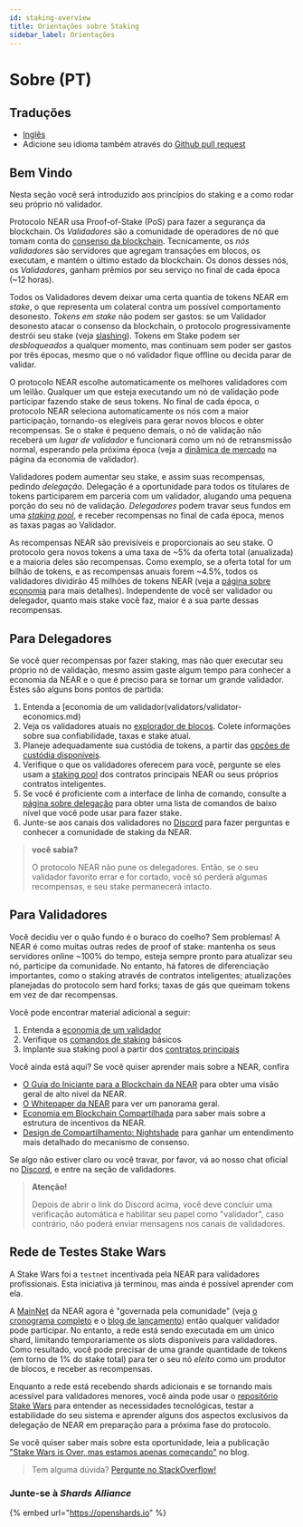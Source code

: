 ```yaml
---
id: staking-overview
title: Orientações sobre Staking
sidebar_label: Orientações
---
```


# Sobre (PT)
## Traduções

* [Inglês](../validators/about.md)
* Adicione seu idioma também através do [Github pull request](https://github.com/near/docs/pull/385)

## Bem Vindo

Nesta seção você será introduzido aos princípios do staking e a como rodar seu próprio nó validador.

Protocolo NEAR usa Proof-of-Stake (PoS) para fazer a segurança da blockchain. Os _Validadores_ são a comunidade de operadores de nó que tomam conta do [consenso da blockchain](../resources/faq/integrator-faq.md#which-consensus-algorithm-does-near-use). Tecnicamente, os _nós validadores_ são servidores que agregam transações em blocos, os executam, e mantém o último estado da blockchain. Os donos desses nós, os _Validadores_, ganham prêmios por seu serviço no final de cada época (\~12 horas).

Todos os Validadores devem deixar uma certa quantia de tokens NEAR em _stake_, o que representa um colateral contra um possível comportamento desonesto. _Tokens em stake_ não podem ser gastos: se um Validador desonesto atacar o consenso da blockchain, o protocolo progressivamente destrói seu stake (veja [slashing](../validators/faq.md#what-is-a-slashing-behavior)). Tokens em Stake podem ser _desbloqueados_ a qualquer momento, mas continuam sem poder ser gastos por três épocas, mesmo que o nó validador fique offline ou decida parar de validar.

O protocolo NEAR escolhe automaticamente os melhores validadores com um leilão. Qualquer um que esteja executando um nó de validação pode participar fazendo stake de seus tokens. No final de cada época, o protocolo NEAR seleciona automaticamente os nós com a maior participação, tornando-os elegíveis para gerar novos blocos e obter recompensas. Se o stake é pequeno demais, o nó de validação não receberá um _lugar de validador_ e funcionará como um nó de retransmissão normal, esperando pela próxima época (veja a [dinâmica de mercado](validators/validators/README.md#understand-market-dynamics) na página da economia de validador).

Validadores podem aumentar seu stake, e assim suas recompensas, pedindo _delegação_. Delegação é a oportunidade para todos os titulares de tokens participarem em parceria com um validador, alugando uma pequena porção do seu nó de validação. _Delegadores_ podem travar seus fundos em uma [_staking pool_](https://github.com/near/core-contracts), e receber recompensas no final de cada época, menos as taxas pagas ao Validador.

As recompensas NEAR são previsíveis e proporcionais ao seu stake. O protocolo gera novos tokens a uma taxa de \~5% da oferta total (anualizada) e a maioria deles são recompensas. Como exemplo, se a oferta total for um bilhão de tokens, e as recompensas anuais forem \~4.5%, todos os validadores dividirão 45 milhões de tokens NEAR (veja a [página sobre economia](validators/validators/README.md) para mais detalhes). Independente de você ser validador ou delegador, quanto mais stake você faz, maior é a sua parte dessas recompensas.

## Para Delegadores

Se você quer recompensas por fazer staking, mas não quer executar seu próprio nó de validação, mesmo assim gaste algum tempo para conhecer a economia da NEAR e o que é preciso para se tornar um grande validador. Estes são alguns bons pontos de partida:

1. Entenda a [economia de um validador(validators/validator-economics.md)
2. Veja os validadores atuais no [explorador de blocos](https://explorer.near.org/nodes/validators). Colete informações sobre sua confiabilidade, taxas e stake atual.
3. Planeje adequadamente sua custódia de tokens, a partir das [opções de custódia disponíveis](../ecosystem/near-token/token-custody.md).
4. Verifique o que os validadores oferecem para você, pergunte se eles usam a [staking pool](https://github.com/near/core-contracts) dos contratos principais NEAR ou seus próprios contratos inteligentes.
5. Se você é proficiente com a interface de linha de comando, consulte a [página sobre delegação](../ecosystem/near-token/token-delegation.md) para obter uma lista de comandos de baixo nível que você pode usar para fazer stake.
6. Junte-se aos canais dos validadores no [Discord](https://near.chat) para fazer perguntas e conhecer a comunidade de staking da NEAR.

> **você sabia?**
>
> O protocolo NEAR não pune os delegadores. Então, se o seu validador favorito errar e for cortado, você só perderá algumas recompensas, e seu stake permanecerá intacto.

## Para Validadores

Você decidiu ver o quão fundo é o buraco do coelho? Sem problemas! A NEAR é como muitas outras redes de proof of stake: mantenha os seus servidores online \~100% do tempo, esteja sempre pronto para atualizar seu nó, participe da comunidade. No entanto, há fatores de diferenciação importantes, como o staking através de contratos inteligentes; atualizações planejadas do protocolo sem hard forks; taxas de gás que queimam tokens em vez de dar recompensas.

Você pode encontrar material adicional a seguir:

1. Entenda a [economia de um validador](validators/validators/README.md)
2. Verifique os [comandos de staking](../validators/validator-guides/running-a-validator.md) básicos
3. Implante sua staking pool a partir dos [contratos principais](https://github.com/near/core-contracts)

Você ainda está aqui? Se você quiser aprender mais sobre a NEAR, confira

* [O Guia do Iniciante para a Blockchain da NEAR](https://near-portuguese.medium.com/o-guia-do-iniciante-para-a-blockchain-da-near-7776317b6c65) para obter uma visão geral de alto nível da NEAR.
* [O Whitepaper da NEAR](https://near.org/papers/the-official-near-white-paper) para ver um panorama geral.
* [Economia em Blockchain Compartilhada](https://near.org/papers/economics-in-sharded-blockchain/) para saber mais sobre a estrutura de incentivos da NEAR.
* [Design de Compartilhamento: Nightshade](https://near.org/papers/nightshade) para ganhar um entendimento mais detalhado do mecanismo de consenso.

Se algo não estiver claro ou você travar, por favor, vá ao nosso chat oficial no [Discord](https://near.chat), e entre na seção de validadores.

> **Atenção!**
>
> Depois de abrir o link do Discord acima, você deve concluir uma verificação automática e habilitar seu papel como "validador", caso contrário, não poderá enviar mensagens nos canais de validadores.

## Rede de Testes Stake Wars

A Stake Wars foi a `testnet` incentivada pela NEAR para validadores profissionais. Esta iniciativa já terminou, mas ainda é possível aprender com ela.

A [MainNet](https://explorer.near.org) da NEAR agora é "governada pela comunidade" (veja [o cronograma completo](https://near.org/blog/mainnet-roadmap/) e o [blog de lançamento](https://near.org/blog/near-mainnet-phase-2-unrestricted-decentralized/)) então qualquer validador pode participar. No entanto, a rede está sendo executada em um único shard, limitando temporariamente os slots disponíveis para validadores. Como resultado, você pode precisar de uma grande quantidade de tokens (em torno de 1% do stake total) para ter o seu nó _eleito_ como um produtor de blocos, e receber as recompensas.

Enquanto a rede está recebendo shards adicionais e se tornando mais acessível para validadores menores, você ainda pode usar o [repositório Stake Wars](https://github.com/nearprotocol/stakewars) para entender as necessidades tecnológicas, testar a estabilidade do seu sistema e aprender alguns dos aspectos exclusivos da delegação de NEAR em preparação para a próxima fase do protocolo.

Se você quiser saber mais sobre esta oportunidade, leia a publicação ["Stake Wars is Over, mas estamos apenas começando"](https://near.org/blog/stake-wars-is-over-but-were-just-getting-started/) no blog.

> Tem alguma dúvida? [Pergunte no StackOverflow!](https://stackoverflow.com/questions/tagged/nearprotocol)

### Junte-se à _Shards Alliance_

{% embed url="https://openshards.io" %}
